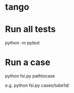 # tango

# Run all tests
python -m pytest

# Run a case
python fsi.py pathtocase

e.g. python fsi.py cases/tube1d/
